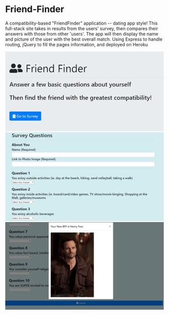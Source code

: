 # Friend-Finder
A compatibility-based "FriendFinder" application -- dating app style! This full-stack site takes in results from the users' survey, then compares their answers with those from other 'users'. The app will then display the name and picture of the user with the best overall match. Using Express to handle routing, jQuery to fill the pages information, and deployed on Heroku

![](title.png)
![](survey.png)
![](result.png)
